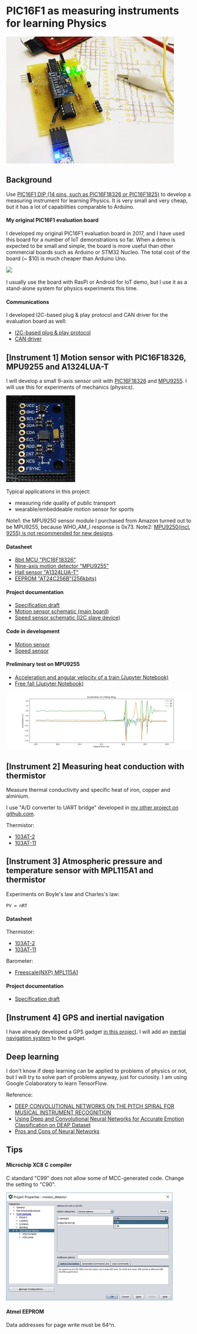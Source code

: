 # PIC16F1 as measuring instruments for learning Physics

![](./doc/board.jpg)

## Background

Use [PIC16F1 DIP (14 pins, such as PIC16F18326 or PIC16F1825)](http://microchipdeveloper.com/mcu1102:start) to develop a measuring instrument for learning Physics. It is very small and very cheap, but it has a lot of capabilities comparable to Arduino.

#### My original PIC16F1 evaluation board

I developed my original PIC16F1 evaluation board in 2017, and I have used this board for a number of IoT demonstrations so far. When a demo is expected to be small and simple, the board is more useful than other commercial boards such as Arduino or STM32 Nucleo. The total cost of the board (~ $10) is much cheaper than Arduino Uno.

![](https://docs.google.com/drawings/d/e/2PACX-1vTHoT0TZIyVhAgkDVHyuWkc1-_6oFHT2mF53g2q36bgH_qxplkvvRIkJ3PqJBNuTZauhhMmSiemMoZO/pub?w=680&h=400)

I usually use the board with RasPi or Android for IoT demo, but I use it as a stand-alone system for physics experiments this time.

#### Communications

I developed I2C-based plug & play protocol and CAN driver for the evaluation board as well:
- [I2C-based plug & play protocol](https://github.com/araobp/sensor-network)
- [CAN driver](https://github.com/araobp/can-bus)

## [Instrument 1] Motion sensor with PIC16F18326, MPU9255 and A1324LUA-T

I will develop a small 9-axis sensor unit with [PIC16F18326](http://ww1.microchip.com/downloads/en/DeviceDoc/40001839B.pdf) and [MPU9255](https://stanford.edu/class/ee267/misc/MPU-9255-Datasheet.pdf). I will use this for experiments of mechanics (physics).

![](./doc/mpu9250_front.jpg)

Typical applications in this project:
- measuring ride quality of public transport
- wearable/embeddeable motion sensor for sports

Note1: the MPU9250 sensor module I purchased from Amazon turned out to be MPU9255, because WHO_AM_I response is 0x73.
Note2: [MPU9250(incl. 9255) is not recommended for new designs](https://www.invensense.com/products/motion-tracking/9-axis/).

#### Datasheet

- [8bit MCU "PIC16F18326"](http://ww1.microchip.com/downloads/en/DeviceDoc/40001839B.pdf)
- [Nine-axis motion detector "MPU9255"](https://stanford.edu/class/ee267/misc/MPU-9255-Datasheet.pdf)
- [Hall sensor "A1324LUA-T"](https://www.allegromicro.com/~/media/Files/Datasheets/A1324-5-6-Datasheet.ashx)
- [EEPROM "AT24C256B"(256kbits)](http://akizukidenshi.com/download/at24c256b.pdf)

#### Project documentation

- [Specification draft](https://docs.google.com/presentation/d/e/2PACX-1vS1QRvp0iwG9tbEkca-ZsDFF7-tqjf2MM4x4-hfQBJTx4DSAqnX8e7i9MFr4HT65ORehIFEavOaND_r/pub?start=false&loop=false&delayms=3000)
- [Motion sensor schematic (main board)](./kicad/motion_detector/motion_detector.pdf)
- [Speed sensor schematic (I2C slave device)](./kicad/speed_sensor/speed_sensor.pdf)

#### Code in development

- [Motion sensor](./src/pic16f18326/motion_sensor.X)
- [Speed sensor](./src/pic16f18326/speed_sensor.X)

#### Preliminary test on MPU9255

- [Acceleration and angular velocity of a train (Jupyter Notebook)](./jupyter/motion_in_a_train.ipynb)
- [Free fall (Jupyter Notebook)](./jupyter/motion_sensor_free_fall.ipynb)

![](./jupyter/raw_data_gravity_free_fall.jpg)

## [Instrument 2] Measuring heat conduction with thermistor

Measure thermal conductivity and specific heat of iron, copper and alminium.

I use "A/D converter to UART bridge" developed in [my other project on github.com](https://github.com/araobp/motion-detector).

Thermistor:
- [103AT-2](http://akizukidenshi.com/catalog/g/gP-07258/)
- [103AT-11](http://akizukidenshi.com/catalog/g/gP-07257/)

## [Instrument 3] Atmospheric pressure and temperature sensor with MPL115A1 and thermistor

Experiments on Boyle's law and Charles's law:
```
PV = nRT
```

#### Datasheet

Thermistor:
- [103AT-2](http://akizukidenshi.com/catalog/g/gP-07258/)
- [103AT-11](http://akizukidenshi.com/catalog/g/gP-07257/)

Barometer:
- [Freescale(NXP) MPL115A1](http://akizukidenshi.com/download/ds/freescale/MPL115A1.pdf)

#### Project documentation

- [Specification draft](https://docs.google.com/presentation/d/e/2PACX-1vTFWhwneuLkQ1FZPOrrmI1i-VYzVfW0b4dV-kViTS8dXYShsPu_ecb1oB_iyxuuK2mhmNJEHwSKUAcR/pub?start=false&loop=false&delayms=3000)

## [Instrument 4] GPS and inertial navigation

I have already developed a GPS gadget [in this project](https://github.com/araobp/gps_android). I will add an [inertial navigation system](https://en.wikipedia.org/wiki/Inertial_navigation_system) to the gadget.

## Deep learning

I don't know if deep learning can be applied to problems of physics or not, but I will try to solve part of problems anyway, just for curiosity. I am using Google Colaboratory to learn TensorFlow.

Reference: 
- [DEEP CONVOLUTIONAL NETWORKS ON THE PITCH SPIRAL FOR
MUSICAL INSTRUMENT RECOGNITION](https://arxiv.org/pdf/1605.06644.pdf)
- [Using Deep and Convolutional Neural Networks for
Accurate Emotion Classification on DEAP Dataset](https://www.aaai.org/ocs/index.php/IAAI/IAAI17/paper/download/15007/13731)
- [Pros and Cons of Neural Networks](https://towardsdatascience.com/hype-disadvantages-of-neural-networks-6af04904ba5b)

## Tips

#### Microchip XC8 C compiler

C standard "C99" does not allow some of MCC-generated code. Change the setting to "C90".

![](./doc/C90_standard.jpg)

#### Atmel EEPROM

Data addresses for page write must be 64^n.
